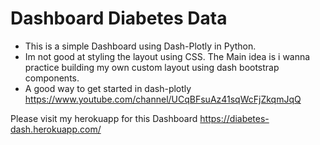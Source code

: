 # Dashboard Diabetes Data
- This is a simple Dashboard using Dash-Plotly in Python. 
- Im not good at styling the layout using CSS. The Main idea is i wanna practice building my own custom layout using dash bootstrap components.
- A good way to get started in dash-plotly https://www.youtube.com/channel/UCqBFsuAz41sqWcFjZkqmJqQ

Please visit my herokuapp for this Dashboard https://diabetes-dash.herokuapp.com/
